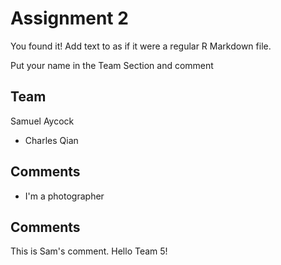 # Assignment 2

You found it!  Add text to as if it were a regular R Markdown file.

Put your name in the Team Section and comment

## Team
Samuel Aycock
- Charles Qian

## Comments
- I'm a photographer

## Comments
This is Sam's comment. Hello Team 5!
